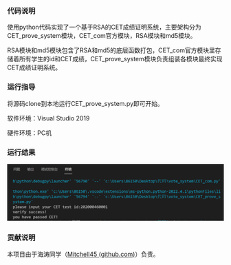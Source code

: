 ### 代码说明

使用python代码实现了一个基于RSA的CET成绩证明系统，主要架构分为CET_prove_system模块，CET_com官方模块，RSA模块和md5模块。

RSA模块和md5模块包含了RSA和md5的底层函数打包，CET_com官方模块里存储着所有学生的id和CET成绩，CET_prove_system模块负责组装各模块最终实现CET成绩证明系统。

### 运行指导

将源码clone到本地运行CET_prove_system.py即可开始。

软件环境：Visual Studio 2019

硬件环境：PC机

### 运行结果

![CET_prove_system运行结果.png](https://github.com/Mitchell45/repo-course/blob/main/images%20of%20outcome/CET_prove_system%E8%BF%90%E8%A1%8C%E7%BB%93%E6%9E%9C.png)

### 贡献说明

本项目由于海涛同学（[Mitchell45 (github.com)](https://github.com/Mitchell45)）负责。
